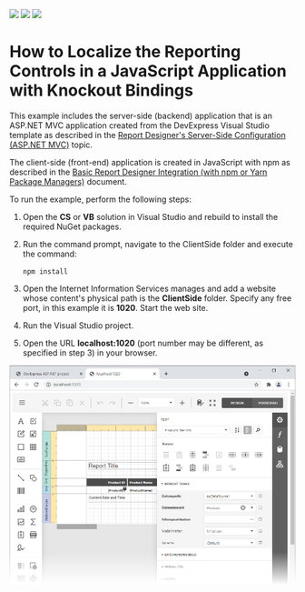 <!-- default badges list -->
![](https://img.shields.io/endpoint?url=https://codecentral.devexpress.com/api/v1/VersionRange/236523191/21.2.1%2B)
[![](https://img.shields.io/badge/Open_in_DevExpress_Support_Center-FF7200?style=flat-square&logo=DevExpress&logoColor=white)](https://supportcenter.devexpress.com/ticket/details/T856827)
[![](https://img.shields.io/badge/📖_How_to_use_DevExpress_Examples-e9f6fc?style=flat-square)](https://docs.devexpress.com/GeneralInformation/403183)
<!-- default badges end -->
# How to Localize the Reporting Controls in a JavaScript Application with Knockout Bindings

This example includes the server-side (backend) application that is an ASP.NET MVC application created from the DevExpress Visual Studio template as described in the [Report Designer's Server-Side Configuration (ASP.NET MVC)](https://docs.devexpress.com/XtraReports/118371) topic.

The client-side (front-end) application is created in JavaScript with npm as described in the [Basic Report Designer Integration (with npm or Yarn Package Managers)](https://docs.devexpress.com/XtraReports/401256) document.

To run the example, perform the following steps:

1. Open the **CS** or **VB** solution in Visual Studio and rebuild to install the required NuGet packages.
2. Run the command prompt, navigate to the ClientSide folder and execute the command:
    
    ```
    npm install
    ```
3. Open the Internet Information Services manages and add a website whose content's physical path is the **ClientSide** folder. Specify any free port, in this example it is **1020**. Start the web site.
4. Run the Visual Studio project.
5. Open the URL **localhost:1020** (port number may be different, as specified in step 3) in your browser.

![](/images/screenshot.png)
